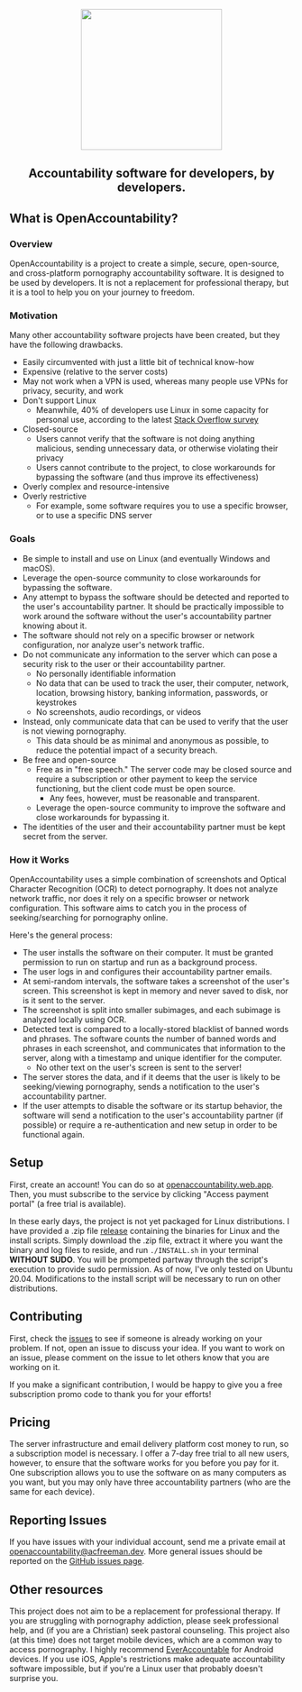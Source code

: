 <p align="center"><img src="https://user-images.githubusercontent.com/19912588/234593408-75f6b162-c62e-44eb-9fea-4ed5ebe3fb72.png" data-canonical-src="https://user-images.githubusercontent.com/19912588/234593408-75f6b162-c62e-44eb-9fea-4ed5ebe3fb72.png" width="250" height="auto"/>

<h2 align="center"> Accountability software for developers, by developers.</h1>
</p>



## What is OpenAccountability?

### Overview

OpenAccountability is a project to create a simple, secure, open-source, and cross-platform pornography accountability
software. It is designed to be used by developers. It is not a replacement for professional therapy,
but it is a tool to help you on your journey to freedom.

### Motivation

Many other accountability software projects have been created, but they have the following drawbacks.
- Easily circumvented with just a little bit of technical know-how
- Expensive (relative to the server costs)
- May not work when a VPN is used, whereas many people use VPNs for privacy, security, and work
- Don't support Linux
    - Meanwhile, 40% of developers use Linux in some capacity for personal use, according to the latest [Stack Overflow
      survey](https://survey.stackoverflow.co/2022/)
- Closed-source
    - Users cannot verify that the software is not doing anything malicious, sending unnecessary data, or otherwise
      violating their privacy
    - Users cannot contribute to the project, to close workarounds for bypassing the software (and thus improve its 
      effectiveness)
- Overly complex and resource-intensive
- Overly restrictive
    - For example, some software requires you to use a specific browser, or to use a specific DNS server

### Goals

- Be simple to install and use on Linux (and eventually Windows and macOS).
- Leverage the open-source community to close workarounds for bypassing the software. 
- Any attempt to bypass the software should be detected and reported to the user's accountability partner. It should be
  practically impossible to work around the software without the user's accountability partner knowing about it.
- The software should not rely on a specific browser or network configuration, nor analyze user's network traffic.
- Do not communicate any information to the server which can pose a security risk to the user or their accountability
    partner.
  - No personally identifiable information
  - No data that can be used to track the user, their computer, network, location, browsing history, banking
    information, passwords, or keystrokes
  - No screenshots, audio recordings, or videos
- Instead, only communicate data that can be used to verify that the user is not viewing pornography.
  - This data should be as minimal and anonymous as possible, to reduce the potential impact of a security breach.
- Be free and open-source
  - Free as in "free speech." The server code may be closed source and require a subscription or other payment to keep
    the service functioning, but the client code must be open source.
      - Any fees, however, must be reasonable and transparent.
  - Leverage the open-source community to improve the software and close workarounds for bypassing it.
- The identities of the user and their accountability partner must be kept secret from the server.

### How it Works

OpenAccountability uses a simple combination of screenshots and Optical Character Recognition (OCR) to detect 
pornography. It does not analyze network traffic, nor does it rely on a specific browser or network configuration. This 
software aims to catch you in the process of seeking/searching for pornography online.

Here's the general process:
- The user installs the software on their computer. It must be granted permission to run on startup and run as a 
  background process.
- The user logs in and configures their accountability partner emails.
- At semi-random intervals, the software takes a screenshot of the user's screen. This screenshot is kept in memory
  and never saved to disk, nor is it sent to the server.
- The screenshot is split into smaller subimages, and each subimage is analyzed locally using OCR.
- Detected text is compared to a locally-stored blacklist of banned words and phrases. The software counts the number of
  banned words and phrases in each screenshot, and communicates that information to the server, along with a timestamp
  and unique identifier for the computer.
  - No other text on the user's screen is sent to the server!
- The server stores the data, and if it deems that the user is likely to be seeking/viewing pornography, sends a 
  notification to the user's accountability partner.
- If the user attempts to disable the software or its startup behavior, the software will send a notification to the
  user's accountability partner (if possible) or require a re-authentication and new setup in order to be functional
  again.


## Setup

First, create an account! You can do so at [openaccountability.web.app](https://openaccountability.web.app/). Then,
you must subscribe to the service by clicking "Access payment portal" (a free trial is available).

In these early days, the project is not yet packaged for Linux distributions. I have provided a .zip file [release](https://github.com/ac-freeman/open-accountability/releases) containing
the binaries for Linux and the install scripts. Simply download the .zip file, extract it where you want the binary 
and log files to reside, and run `./INSTALL.sh` in your terminal **WITHOUT SUDO**. You will be prompeted partway 
through the script's execution to provide sudo permission. As of now, I've only tested on Ubuntu 20.04. Modifications 
to the install script will be necessary to run on other distributions.

## Contributing

First, check the [issues]((https://github.com/ac-freeman/open-accountability/issues)) to see if someone is already
working on your problem. If not, open an issue to discuss your idea. If you want to work on an issue, please comment on
the issue to let others know that you are working on it.

If you make a significant contribution, I would be happy to give you a free subscription promo code to thank you for
your efforts!

## Pricing

The server infrastructure and email delivery platform cost money to run, so a subscription model is necessary. I
offer a 7-day free trial to all new users, however, to ensure that the software works for you before you pay for it.
One subscription allows you to use the software on as many computers as you want, but you may only have three
accountability partners (who are the same for each device).

## Reporting Issues

If you have issues with your individual account, send me a private email at 
[openaccountability@acfreeman.dev](mailto:openaccountability@acfreeman.dev). More general issues should be reported
on the [GitHub issues page](https://github.com/ac-freeman/open-accountability/issues).

## Other resources
This project does not aim to be a replacement for professional therapy. If you are struggling with pornography
addiction, please seek professional help, and (if you are a Christian) seek pastoral counseling. This 
project also (at this time) does not target mobile devices, which are a common way to access pornography. I highly
recommend [EverAccountable](https://everaccountable.com/) for Android devices. If you use iOS, Apple's restrictions
make adequate accountability software impossible, but if you're a Linux user that probably doesn't surprise you.

